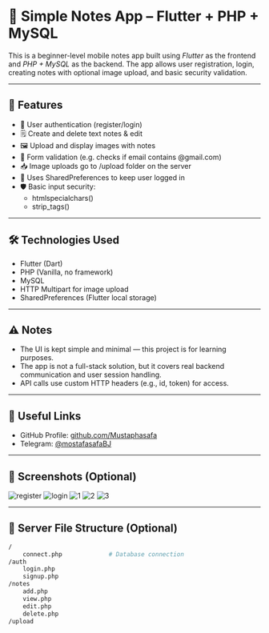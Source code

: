 # 📝 Simple Notes App – Flutter + PHP + MySQL

This is a beginner-level mobile notes app built using *Flutter* as the frontend and *PHP + MySQL* as the backend. The app allows user registration, login, creating notes with optional image upload, and basic security validation.

---

## 📱 Features

- 🔐 User authentication (register/login)
- 🗒️ Create and delete text notes & edit
- 🖼️ Upload and display images with notes
- 🧪 Form validation (e.g. checks if email contains @gmail.com)
- 📥 Image uploads go to /upload folder on the server
- 💾 Uses SharedPreferences to keep user logged in
- 🛡️ Basic input security:
  - htmlspecialchars()
  - strip_tags()

---

## 🛠️ Technologies Used

- Flutter (Dart)
- PHP (Vanilla, no framework)
- MySQL
- HTTP Multipart for image upload
- SharedPreferences (Flutter local storage)

---

## ⚠️ Notes

- The UI is kept simple and minimal — this project is for learning purposes.
- The app is not a full-stack solution, but it covers real backend communication and user session handling.
- API calls use custom HTTP headers (e.g., id, token) for access.

---

## 🔗 Useful Links

- GitHub Profile: [github.com/Mustaphasafa](https://github.com/Mustaphasafa)
- Telegram: [@mostafasafaBJ](https://t.me/mostafasafaBJ)

---

## 📸 Screenshots (Optional)

![register](
https://i.imgur.com/IMwwHRz.jpeg
)
![login](
https://i.imgur.com/PVoE5Bo.jpeg
)
![1](
https://i.imgur.com/wiTO2nV.jpeg
)
![2](
https://i.imgur.com/HclFjMA.jpeg
)
![3](
https://i.imgur.com/O0LwzJH.jpeg
)



---

## 📂 Server File Structure (Optional)

```bash
/
    connect.php             # Database connection
/auth
    login.php
    signup.php
/notes
    add.php
    view.php
    edit.php
    delete.php
/upload
